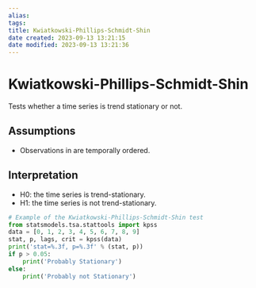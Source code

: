 ```yaml
---
alias: 
tags: 
title: Kwiatkowski-Phillips-Schmidt-Shin
date created: 2023-09-13 13:21:15
date modified: 2023-09-13 13:21:36
---
```


# Kwiatkowski-Phillips-Schmidt-Shin

Tests whether a time series is trend stationary or not.

## Assumptions

- Observations in are temporally ordered.

## Interpretation

- H0: the time series is trend-stationary.
- H1: the time series is not trend-stationary.

```python
# Example of the Kwiatkowski-Phillips-Schmidt-Shin test
from statsmodels.tsa.stattools import kpss
data = [0, 1, 2, 3, 4, 5, 6, 7, 8, 9]
stat, p, lags, crit = kpss(data)
print('stat=%.3f, p=%.3f' % (stat, p))
if p > 0.05:
	print('Probably Stationary')
else:
	print('Probably not Stationary')
```